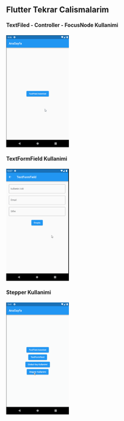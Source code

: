 ## Flutter Tekrar Calismalarim

#### TextFiled - Controller - FocusNode Kullanimi
<img src ="images/textfieldkullanimi.gif" height = 300>

#### TextFormField Kullanimi
<img src ="images/textformfieldkullanimi.gif" height = 300>

#### Stepper Kullanimi
<img src ="images/stepperKullanimi.gif" height = 300>

